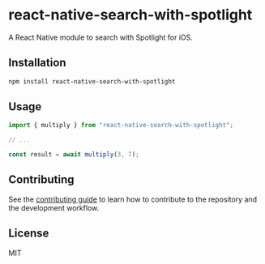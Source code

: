 # react-native-search-with-spotlight

A React Native module to search with Spotlight for iOS.

## Installation

```sh
npm install react-native-search-with-spotlight
```

## Usage

```js
import { multiply } from "react-native-search-with-spotlight";

// ...

const result = await multiply(3, 7);
```

## Contributing

See the [contributing guide](CONTRIBUTING.md) to learn how to contribute to the repository and the development workflow.

## License

MIT
